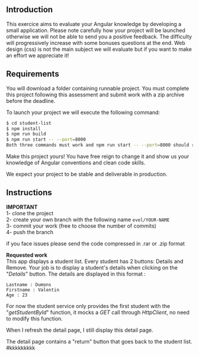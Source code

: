 ## Introduction

This exercice aims to evaluate your Angular knowledge by developing a small application.
Please note carefully how your project will be launched otherwise we will not be able to send you a positive feedback.
The difficulty will progressively increase with some bonuses questions at the end.
Web design (css) is not the main subject we will evaluate but if you want to make an effort we appreciate it!

## Requirements

You will download a folder containing runnable project. You must complete this project following this assessment and submit work with a zip archive before the deadline.

To launch your project we will execute the following command:

```sh
$ cd student-list
$ npm install
$ npm run build
$ npm run start -- --port=8000
Both three commands must work and npm run start -- --port=8000 should run a web server with your application available on port 8000.
```

Make this project yours! You have free reign to change it and show us your knowledge of Angular conventions and clean code skills.

We expect your project to be stable and deliverable in production.

## Instructions  

**IMPORTANT**  
1- clone the project  
2- create your own branch with the following name `evel/YOUR-NAME`  
3- commit your work (free to choose the number of commits)  
4- push the branch  

if you face issues please send the code compressed in .rar or .zip format  

**Requested work**  
This app displays a student list. Every student has 2 buttons: Details and Remove.
Your job is to display a student's details when clicking on the "_Details_" button.
The details are displayed in this format :
```
Lastname : Dumons
Firstname : Valentin
Age : 23
```

For now the student service only provides the first student with the "_getStudentById_" function, it mocks a _GET_ call through _HttpClient_, no need to modify this function.

When I refresh the detail page, I still display this detail page.

The detail page contains a "return" button that goes back to the student list.
#kkkkkkkkk
